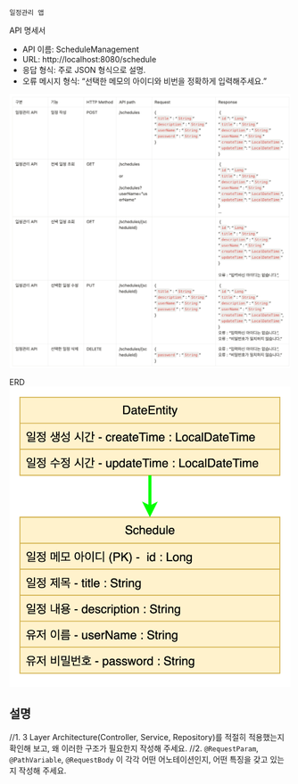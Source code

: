     일정관리 앱

API 명세서

- API 이름: ScheduleManagement
- URL: http://localhost:8080/schedule
- 응답 형식: 주로 JSON 형식으로 설명.
- 오류 메시지 형식: “선택한 메모의 아이디와 비번을 정확하게 입력해주세요.”

![img_3.png](img_3.png)

ERD
![img_1.png](img_1.png)

설명 
- 





//1. 3 Layer Architecture(Controller, Service, Repository)를 적절히 적용했는지 확인해 보고, 왜 이러한 구조가 필요한지 작성해 주세요.
//2. `@RequestParam`, `@PathVariable`, `@RequestBody` 이 각각 어떤 어노테이션인지, 어떤 특징을 갖고 있는지 작성해 주세요.